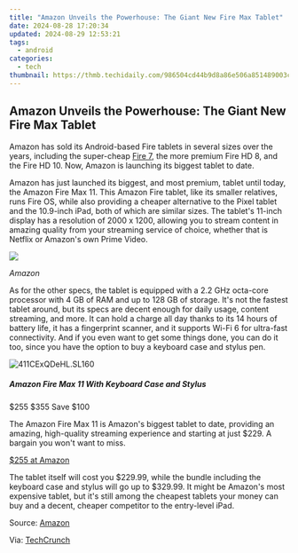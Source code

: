```yaml
---
title: "Amazon Unveils the Powerhouse: The Giant New Fire Max Tablet"
date: 2024-08-28 17:20:34
updated: 2024-08-29 12:53:21
tags:
  - android
categories:
  - tech
thumbnail: https://thmb.techidaily.com/986504cd44b9d8a86e506a851489003cdb37fac4314ef47bdf65ab2174d555e1.jpg
---
```


## Amazon Unveils the Powerhouse: The Giant New Fire Max Tablet

Amazon has sold its Android-based Fire tablets in several sizes over the years, including the super-cheap [Fire 7](https://youtube-help.techidaily.com/new-professional-rapid-thumbnail-artistry-for-valorant-games/), the more premium Fire HD 8, and the Fire HD 10\. Now, Amazon is launching its biggest tablet to date.

 Amazon has just launched its biggest, and most premium, tablet until today, the Amazon Fire Max 11\. This Amazon Fire tablet, like its smaller relatives, runs Fire OS, while also providing a cheaper alternative to the Pixel tablet and the 10.9-inch iPad, both of which are similar sizes. The tablet's 11-inch display has a resolution of 2000 x 1200, allowing you to stream content in amazing quality from your streaming service of choice, whether that is Netflix or Amazon's own Prime Video.

![](https://static1.howtogeekimages.com/wordpress/wp-content/uploads/2023/05/Amazon-Fire-Max-11-2.jpg) 

_Amazon_

 As for the other specs, the tablet is equipped with a 2.2 GHz octa-core processor with 4 GB of RAM and up to 128 GB of storage. It's not the fastest tablet around, but its specs are decent enough for daily usage, content streaming, and more. It can hold a charge all day thanks to its 14 hours of battery life, it has a fingerprint scanner, and it supports Wi-Fi 6 for ultra-fast connectivity. And if you even want to get some things done, you can do it too, since you have the option to buy a keyboard case and stylus pen.

![411CExQDeHL._SL160_](https://static1.howtogeekimages.com/wordpress/wp-content/uploads/2023/06/411cexqdehl-_sl160_.jpg) 

#####  Amazon Fire Max 11 With Keyboard Case and Stylus

$255 $355 Save $100 

The Amazon Fire Max 11 is Amazon's biggest tablet to date, providing an amazing, high-quality streaming experience and starting at just $229\. A bargain you won't want to miss.

[$255 at Amazon](https://www.amazon.com/dp/B0C1MYYFBW/ref=ods%5Fsurl%5Fstne) 

 The tablet itself will cost you $229.99, while the bundle including the keyboard case and stylus will go up to $329.99\. It might be Amazon's most expensive tablet, but it's still among the cheapest tablets your money can buy and a decent, cheaper competitor to the entry-level iPad.

 Source: [Amazon](https://www.aboutamazon.com/news/devices/amazon-fire-max-11-tablet-best-features) 

 Via: [TechCrunch](https://techcrunch.com/2023/05/23/amazon-launches-its-biggest-tablet-the-230-fire-max-11/?guccounter=1&guce%5Freferrer=aHR0cHM6Ly90cmVsbG8uY29tLw&guce%5Freferrer%5Fsig=AQAAALHjdFU5ECjRYpZyyiOiaFA3gRXAD9e1nVYtsUqUh8IHUG8dmYbToSsU3lFBQKhLAFG2U%5FNLbdnBMHlxaGg8D60OQe6G%5FrpK7hdRjFbKHdwwe%5FD%5FBrygVUa%5FhemHrcLBuhWlKeeFCO43moHPcFFLuFPJeTFI7t6y2oR8dwSnkAA%5F)

<ins class="adsbygoogle"
     style="display:block"
     data-ad-format="autorelaxed"
     data-ad-client="ca-pub-7571918770474297"
     data-ad-slot="1223367746"></ins>



<ins class="adsbygoogle"
     style="display:block"
     data-ad-client="ca-pub-7571918770474297"
     data-ad-slot="8358498916"
     data-ad-format="auto"
     data-full-width-responsive="true"></ins>
